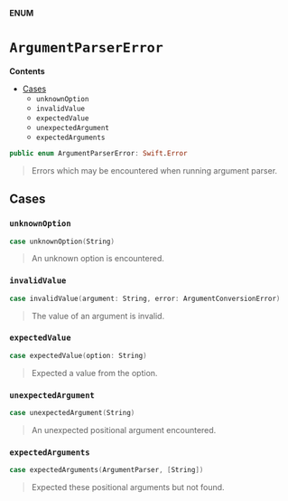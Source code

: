 **ENUM**

# `ArgumentParserError`

**Contents**

- [Cases](#cases)
  - `unknownOption`
  - `invalidValue`
  - `expectedValue`
  - `unexpectedArgument`
  - `expectedArguments`

```swift
public enum ArgumentParserError: Swift.Error
```

> Errors which may be encountered when running argument parser.

## Cases
### `unknownOption`

```swift
case unknownOption(String)
```

> An unknown option is encountered.

### `invalidValue`

```swift
case invalidValue(argument: String, error: ArgumentConversionError)
```

> The value of an argument is invalid.

### `expectedValue`

```swift
case expectedValue(option: String)
```

> Expected a value from the option.

### `unexpectedArgument`

```swift
case unexpectedArgument(String)
```

> An unexpected positional argument encountered.

### `expectedArguments`

```swift
case expectedArguments(ArgumentParser, [String])
```

> Expected these positional arguments but not found.
